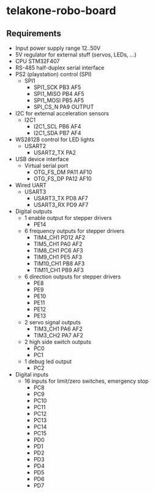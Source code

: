 # telakone-robo-board

## Requirements


* Input power supply range 12..50V
* 5V regulator for external stuff (servos, LEDs, ...)
* CPU STM32F407
* RS-485 half-duplex serial interface
* PS2 (playstation) control (SPI)
  * SPI1
    * SPI1_SCK PB3 AF5
    * SPI1_MISO PB4 AF5
    * SPI1_MOSI PB5 AF5
    * SPI_CS_N PA9 OUTPUT
* I2C for external acceleration sensors
  * I2C1
    * I2C1_SCL PB6 AF4
    * I2C1_SDA PB7 AF4
* WS2812B control for LED lights
  * USART2
    * USART2_TX PA2
* USB device interface
  * Virtual serial port
    * OTG_FS_DM PA11 AF10
    * OTG_FS_DP PA12 AF10
* Wired UART
  * USART3
    * USART3_TX PD8 AF7
    * USART3_RX PD9 AF7
* Digital outputs
  * 1 enable output for stepper drivers
    * PE14
  * 6 frequency outputs for stepper drivers
    * TIM4_CH1 PD12 AF2
    * TIM5_CH1 PA0 AF2
    * TIM8_CH1 PC6 AF3
    * TIM9_CH1 PE5 AF3
    * TIM10_CH1 PB8 AF3
    * TIM11_CH1 PB9 AF3
  * 6 direction outputs for stepper drivers
    * PE8
    * PE9
    * PE10
    * PE11
    * PE12
    * PE13
  * 2 servo signal outputs
    * TIM3_CH1 PA6 AF2
    * TIM3_CH2 PA7 AF2
  * 2 high side switch outputs
    * PC0
    * PC1
  * 1 debug led output
    * PC2
* Digital inputs
  * 16 inputs for limit/zero switches, emergency stop
    * PC8
    * PC9
    * PC10
    * PC11
    * PC12
    * PC13
    * PC14
    * PC15
    * PD0
    * PD1
    * PD2
    * PD3
    * PD4
    * PD5
    * PD6
    * PD7
  
  
